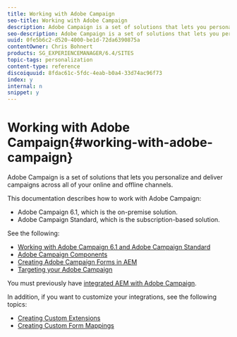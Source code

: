 ```yaml
---
title: Working with Adobe Campaign
seo-title: Working with Adobe Campaign
description: Adobe Campaign is a set of solutions that lets you personalize and deliver campaigns across all of your online and offline channels.
seo-description: Adobe Campaign is a set of solutions that lets you personalize and deliver campaigns across all of your online and offline channels.
uuid: 0fe5b6c2-d520-4000-be1d-72da6390875a
contentOwner: Chris Bohnert
products: SG_EXPERIENCEMANAGER/6.4/SITES
topic-tags: personalization
content-type: reference
discoiquuid: 8fdac61c-5fdc-4eab-b0a4-33d74ac96f73
index: y
internal: n
snippet: y
---
```


# Working with Adobe Campaign{#working-with-adobe-campaign}

Adobe Campaign is a set of solutions that lets you personalize and deliver campaigns across all of your online and offline channels.

This documentation describes how to work with Adobe Campaign:

* Adobe Campaign 6.1, which is the on-premise solution. 
* Adobe Campaign Standard, which is the subscription-based solution.

See the following:

* [Working with Adobe Campaign 6.1 and Adobe Campaign Standard](../../../sites/classic-ui-authoring/using/classic-personalization-ac-campaign.md)
* [Adobe Campaign Components](../../../sites/classic-ui-authoring/using/classic-personalization-ac-components.md)
* [Creating Adobe Campaign Forms in AEM](../../../sites/classic-ui-authoring/using/classic-personalization-ac-forms.md)
* [Targeting your Adobe Campaign](../../../sites/classic-ui-authoring/using/classic-personalization-ac-target.md)

You must previously have [integrated AEM with Adobe Campaign](../../../sites/administering/using/campaign.md).

In addition, if you want to customize your integrations, see the following topics:

* [Creating Custom Extensions](../../../sites/developing/using/extending-campaign-extensions.md)
* [Creating Custom Form Mappings](../../../sites/developing/using/extending-campaign-form-mapping.md)

